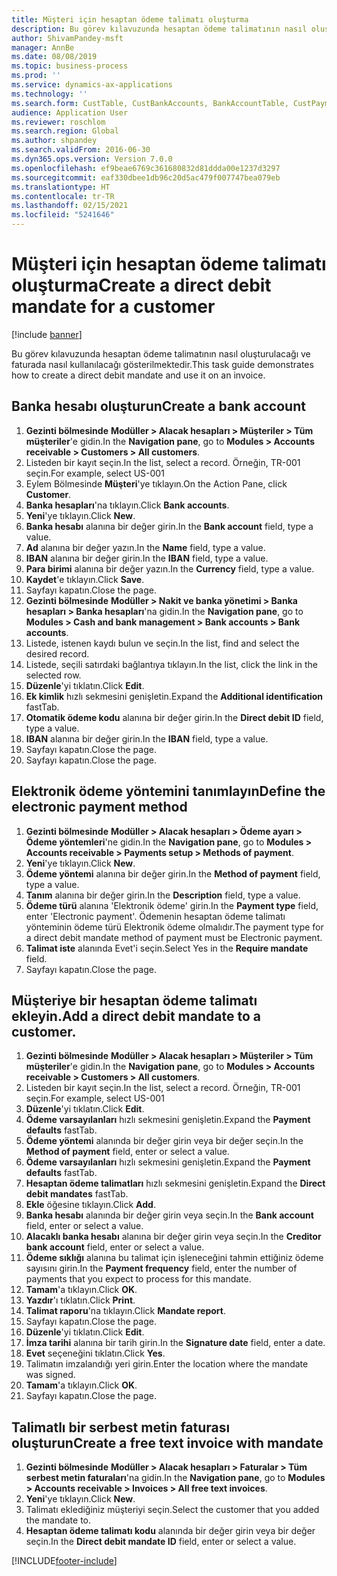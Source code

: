 ```yaml
---
title: Müşteri için hesaptan ödeme talimatı oluşturma
description: Bu görev kılavuzunda hesaptan ödeme talimatının nasıl oluşturulacağı ve faturada nasıl kullanılacağı gösterilmektedir.
author: ShivamPandey-msft
manager: AnnBe
ms.date: 08/08/2019
ms.topic: business-process
ms.prod: ''
ms.service: dynamics-ax-applications
ms.technology: ''
ms.search.form: CustTable, CustBankAccounts, BankAccountTable, CustPaymMode, CustDirectDebitMandate, BankAccountTableLookUp, SrsReportViewerForm,  LogisticsAddressCityLookup, CustFreeInvoice, CustTableLookup
audience: Application User
ms.reviewer: roschlom
ms.search.region: Global
ms.author: shpandey
ms.search.validFrom: 2016-06-30
ms.dyn365.ops.version: Version 7.0.0
ms.openlocfilehash: ef9beae6769c361680832d81ddda00e1237d3297
ms.sourcegitcommit: eaf330dbee1db96c20d5ac479f007747bea079eb
ms.translationtype: HT
ms.contentlocale: tr-TR
ms.lasthandoff: 02/15/2021
ms.locfileid: "5241646"
---
```

# <a name="create-a-direct-debit-mandate-for-a-customer"></a><span data-ttu-id="99c6b-103">Müşteri için hesaptan ödeme talimatı oluşturma</span><span class="sxs-lookup"><span data-stu-id="99c6b-103">Create a direct debit mandate for a customer</span></span>

[!include [banner](../../includes/banner.md)]

<span data-ttu-id="99c6b-104">Bu görev kılavuzunda hesaptan ödeme talimatının nasıl oluşturulacağı ve faturada nasıl kullanılacağı gösterilmektedir.</span><span class="sxs-lookup"><span data-stu-id="99c6b-104">This task guide demonstrates how to create a direct debit mandate and use it on an invoice.</span></span>


## <a name="create-a-bank-account"></a><span data-ttu-id="99c6b-105">Banka hesabı oluşturun</span><span class="sxs-lookup"><span data-stu-id="99c6b-105">Create a bank account</span></span>
1. <span data-ttu-id="99c6b-106">**Gezinti bölmesinde** **Modüller > Alacak hesapları > Müşteriler > Tüm müşteriler**'e gidin.</span><span class="sxs-lookup"><span data-stu-id="99c6b-106">In the **Navigation pane**, go to **Modules > Accounts receivable > Customers > All customers**.</span></span>
2. <span data-ttu-id="99c6b-107">Listeden bir kayıt seçin.</span><span class="sxs-lookup"><span data-stu-id="99c6b-107">In the list, select a record.</span></span> <span data-ttu-id="99c6b-108">Örneğin, TR-001 seçin.</span><span class="sxs-lookup"><span data-stu-id="99c6b-108">For example, select US-001</span></span>
3. <span data-ttu-id="99c6b-109">Eylem Bölmesinde **Müşteri**'ye tıklayın.</span><span class="sxs-lookup"><span data-stu-id="99c6b-109">On the Action Pane, click **Customer**.</span></span>
4. <span data-ttu-id="99c6b-110">**Banka hesapları**'na tıklayın.</span><span class="sxs-lookup"><span data-stu-id="99c6b-110">Click **Bank accounts**.</span></span>
5. <span data-ttu-id="99c6b-111">**Yeni**'ye tıklayın.</span><span class="sxs-lookup"><span data-stu-id="99c6b-111">Click **New**.</span></span>
6. <span data-ttu-id="99c6b-112">**Banka hesabı** alanına bir değer girin.</span><span class="sxs-lookup"><span data-stu-id="99c6b-112">In the **Bank account** field, type a value.</span></span>
7. <span data-ttu-id="99c6b-113">**Ad** alanına bir değer yazın.</span><span class="sxs-lookup"><span data-stu-id="99c6b-113">In the **Name** field, type a value.</span></span>
8. <span data-ttu-id="99c6b-114">**IBAN** alanına bir değer girin.</span><span class="sxs-lookup"><span data-stu-id="99c6b-114">In the **IBAN** field, type a value.</span></span>
9. <span data-ttu-id="99c6b-115">**Para birimi** alanına bir değer yazın.</span><span class="sxs-lookup"><span data-stu-id="99c6b-115">In the **Currency** field, type a value.</span></span>
10. <span data-ttu-id="99c6b-116">**Kaydet**'e tıklayın.</span><span class="sxs-lookup"><span data-stu-id="99c6b-116">Click **Save**.</span></span>
11. <span data-ttu-id="99c6b-117">Sayfayı kapatın.</span><span class="sxs-lookup"><span data-stu-id="99c6b-117">Close the page.</span></span>
12. <span data-ttu-id="99c6b-118">**Gezinti bölmesinde** **Modüller > Nakit ve banka yönetimi > Banka hesapları > Banka hesapları**'na gidin.</span><span class="sxs-lookup"><span data-stu-id="99c6b-118">In the **Navigation pane**, go to **Modules > Cash and bank management > Bank accounts > Bank accounts**.</span></span>
13. <span data-ttu-id="99c6b-119">Listede, istenen kaydı bulun ve seçin.</span><span class="sxs-lookup"><span data-stu-id="99c6b-119">In the list, find and select the desired record.</span></span>
14. <span data-ttu-id="99c6b-120">Listede, seçili satırdaki bağlantıya tıklayın.</span><span class="sxs-lookup"><span data-stu-id="99c6b-120">In the list, click the link in the selected row.</span></span>
15. <span data-ttu-id="99c6b-121">**Düzenle**'yi tıklatın.</span><span class="sxs-lookup"><span data-stu-id="99c6b-121">Click **Edit**.</span></span>
16. <span data-ttu-id="99c6b-122">**Ek kimlik** hızlı sekmesini genişletin.</span><span class="sxs-lookup"><span data-stu-id="99c6b-122">Expand the **Additional identification** fastTab.</span></span>
17. <span data-ttu-id="99c6b-123">**Otomatik ödeme kodu** alanına bir değer girin.</span><span class="sxs-lookup"><span data-stu-id="99c6b-123">In the **Direct debit ID** field, type a value.</span></span>
18. <span data-ttu-id="99c6b-124">**IBAN** alanına bir değer girin.</span><span class="sxs-lookup"><span data-stu-id="99c6b-124">In the **IBAN** field, type a value.</span></span>
19. <span data-ttu-id="99c6b-125">Sayfayı kapatın.</span><span class="sxs-lookup"><span data-stu-id="99c6b-125">Close the page.</span></span>
20. <span data-ttu-id="99c6b-126">Sayfayı kapatın.</span><span class="sxs-lookup"><span data-stu-id="99c6b-126">Close the page.</span></span>

## <a name="define-the-electronic-payment-method"></a><span data-ttu-id="99c6b-127">Elektronik ödeme yöntemini tanımlayın</span><span class="sxs-lookup"><span data-stu-id="99c6b-127">Define the electronic payment method</span></span>
1. <span data-ttu-id="99c6b-128">**Gezinti bölmesinde** **Modüller > Alacak hesapları > Ödeme ayarı > Ödeme yöntemleri**'ne gidin.</span><span class="sxs-lookup"><span data-stu-id="99c6b-128">In the **Navigation pane**, go to **Modules > Accounts receivable > Payments setup > Methods of payment**.</span></span>
2. <span data-ttu-id="99c6b-129">**Yeni**'ye tıklayın.</span><span class="sxs-lookup"><span data-stu-id="99c6b-129">Click **New**.</span></span>
3. <span data-ttu-id="99c6b-130">**Ödeme yöntemi** alanına bir değer girin.</span><span class="sxs-lookup"><span data-stu-id="99c6b-130">In the **Method of payment** field, type a value.</span></span>
4. <span data-ttu-id="99c6b-131">**Tanım** alanına bir değer girin.</span><span class="sxs-lookup"><span data-stu-id="99c6b-131">In the **Description** field, type a value.</span></span>
5. <span data-ttu-id="99c6b-132">**Ödeme türü** alanına 'Elektronik ödeme' girin.</span><span class="sxs-lookup"><span data-stu-id="99c6b-132">In the **Payment type** field, enter 'Electronic payment'.</span></span> <span data-ttu-id="99c6b-133">Ödemenin hesaptan ödeme talimatı yönteminin ödeme türü Elektronik ödeme olmalıdır.</span><span class="sxs-lookup"><span data-stu-id="99c6b-133">The payment type for a direct debit mandate method of payment must be Electronic payment.</span></span>
6. <span data-ttu-id="99c6b-134">**Talimat iste** alanında Evet'i seçin.</span><span class="sxs-lookup"><span data-stu-id="99c6b-134">Select Yes in the **Require mandate** field.</span></span>
7. <span data-ttu-id="99c6b-135">Sayfayı kapatın.</span><span class="sxs-lookup"><span data-stu-id="99c6b-135">Close the page.</span></span>

## <a name="add-a-direct-debit-mandate-to-a-customer"></a><span data-ttu-id="99c6b-136">Müşteriye bir hesaptan ödeme talimatı ekleyin.</span><span class="sxs-lookup"><span data-stu-id="99c6b-136">Add a direct debit mandate to a customer.</span></span>
1. <span data-ttu-id="99c6b-137">**Gezinti bölmesinde** **Modüller > Alacak hesapları > Müşteriler > Tüm müşteriler**'e gidin.</span><span class="sxs-lookup"><span data-stu-id="99c6b-137">In the **Navigation pane**, go to **Modules > Accounts receivable > Customers > All customers**.</span></span>
2. <span data-ttu-id="99c6b-138">Listeden bir kayıt seçin.</span><span class="sxs-lookup"><span data-stu-id="99c6b-138">In the list, select a record.</span></span> <span data-ttu-id="99c6b-139">Örneğin, TR-001 seçin.</span><span class="sxs-lookup"><span data-stu-id="99c6b-139">For example, select US-001</span></span>
3. <span data-ttu-id="99c6b-140">**Düzenle**'yi tıklatın.</span><span class="sxs-lookup"><span data-stu-id="99c6b-140">Click **Edit**.</span></span>
4. <span data-ttu-id="99c6b-141">**Ödeme varsayılanları** hızlı sekmesini genişletin.</span><span class="sxs-lookup"><span data-stu-id="99c6b-141">Expand the **Payment defaults** fastTab.</span></span>
5. <span data-ttu-id="99c6b-142">**Ödeme yöntemi** alanında bir değer girin veya bir değer seçin.</span><span class="sxs-lookup"><span data-stu-id="99c6b-142">In the **Method of payment** field, enter or select a value.</span></span>
6. <span data-ttu-id="99c6b-143">**Ödeme varsayılanları** hızlı sekmesini genişletin.</span><span class="sxs-lookup"><span data-stu-id="99c6b-143">Expand the **Payment defaults** fastTab.</span></span>
7. <span data-ttu-id="99c6b-144">**Hesaptan ödeme talimatları** hızlı sekmesini genişletin.</span><span class="sxs-lookup"><span data-stu-id="99c6b-144">Expand the **Direct debit mandates** fastTab.</span></span>
8. <span data-ttu-id="99c6b-145">**Ekle** öğesine tıklayın.</span><span class="sxs-lookup"><span data-stu-id="99c6b-145">Click **Add**.</span></span>
9. <span data-ttu-id="99c6b-146">**Banka hesabı** alanında bir değer girin veya seçin.</span><span class="sxs-lookup"><span data-stu-id="99c6b-146">In the **Bank account** field, enter or select a value.</span></span>
10. <span data-ttu-id="99c6b-147">**Alacaklı banka hesabı** alanına bir değer girin veya seçin.</span><span class="sxs-lookup"><span data-stu-id="99c6b-147">In the **Creditor bank account** field, enter or select a value.</span></span>
11. <span data-ttu-id="99c6b-148">**Ödeme sıklığı** alanına bu talimat için işleneceğini tahmin ettiğiniz ödeme sayısını girin.</span><span class="sxs-lookup"><span data-stu-id="99c6b-148">In the **Payment frequency** field, enter the number of payments that you expect to process for this mandate.</span></span>
12. <span data-ttu-id="99c6b-149">**Tamam**'a tıklayın.</span><span class="sxs-lookup"><span data-stu-id="99c6b-149">Click **OK**.</span></span>
13. <span data-ttu-id="99c6b-150">**Yazdır**'ı tıklatın.</span><span class="sxs-lookup"><span data-stu-id="99c6b-150">Click **Print**.</span></span>
14. <span data-ttu-id="99c6b-151">**Talimat raporu**'na tıklayın.</span><span class="sxs-lookup"><span data-stu-id="99c6b-151">Click **Mandate report**.</span></span>
15. <span data-ttu-id="99c6b-152">Sayfayı kapatın.</span><span class="sxs-lookup"><span data-stu-id="99c6b-152">Close the page.</span></span>
16. <span data-ttu-id="99c6b-153">**Düzenle**'yi tıklatın.</span><span class="sxs-lookup"><span data-stu-id="99c6b-153">Click **Edit**.</span></span>
17. <span data-ttu-id="99c6b-154">**İmza tarihi** alanına bir tarih girin.</span><span class="sxs-lookup"><span data-stu-id="99c6b-154">In the **Signature date** field, enter a date.</span></span>
18. <span data-ttu-id="99c6b-155">**Evet** seçeneğini tıklatın.</span><span class="sxs-lookup"><span data-stu-id="99c6b-155">Click **Yes**.</span></span>
19. <span data-ttu-id="99c6b-156">Talimatın imzalandığı yeri girin.</span><span class="sxs-lookup"><span data-stu-id="99c6b-156">Enter the location where the mandate was signed.</span></span>
20. <span data-ttu-id="99c6b-157">**Tamam**'a tıklayın.</span><span class="sxs-lookup"><span data-stu-id="99c6b-157">Click **OK**.</span></span>
21. <span data-ttu-id="99c6b-158">Sayfayı kapatın.</span><span class="sxs-lookup"><span data-stu-id="99c6b-158">Close the page.</span></span>

## <a name="create-a-free-text-invoice-with-mandate"></a><span data-ttu-id="99c6b-159">Talimatlı bir serbest metin faturası oluşturun</span><span class="sxs-lookup"><span data-stu-id="99c6b-159">Create a free text invoice with mandate</span></span>
1. <span data-ttu-id="99c6b-160">**Gezinti bölmesinde** **Modüller > Alacak hesapları > Faturalar > Tüm serbest metin faturaları**'na gidin.</span><span class="sxs-lookup"><span data-stu-id="99c6b-160">In the **Navigation pane**, go to **Modules > Accounts receivable > Invoices > All free text invoices**.</span></span>
2. <span data-ttu-id="99c6b-161">**Yeni**'ye tıklayın.</span><span class="sxs-lookup"><span data-stu-id="99c6b-161">Click **New**.</span></span>
3. <span data-ttu-id="99c6b-162">Talimatı eklediğiniz müşteriyi seçin.</span><span class="sxs-lookup"><span data-stu-id="99c6b-162">Select the customer that you added the mandate to.</span></span>
4. <span data-ttu-id="99c6b-163">**Hesaptan ödeme talimatı kodu** alanında bir değer girin veya bir değer seçin.</span><span class="sxs-lookup"><span data-stu-id="99c6b-163">In the **Direct debit mandate ID** field, enter or select a value.</span></span>



[!INCLUDE[footer-include](../../../includes/footer-banner.md)]